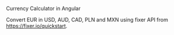 Currency Calculator in Angular

Convert EUR in USD, AUD, CAD, PLN and MXN using fixer API from https://fixer.io/quickstart.
